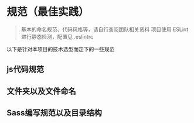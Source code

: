 # 规范（最佳实践）

> 基本的命名规范、代码风格等，请自行查阅团队相关资料
> 项目使用 ESLint 进行静态检测，配置见 .eslintrc

以下是针对本项目的技术选型而定下的一些规范

## js代码规范



## 文件夹以及文件命名



## Sass编写规范以及目录结构

